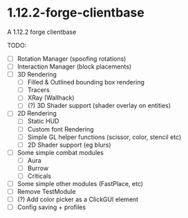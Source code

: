 # 1.12.2-forge-clientbase
A 1.12.2 forge clientbase

TODO:
  - [ ] Rotation Manager (spoofing rotations)
  - [ ] Interaction Manager (block placements)
  - [ ] 3D Rendering
    - [ ] Filled & Outlined bounding box rendering
    - [ ] Tracers
    - [ ] XRay (Wallhack)
    - [ ] (?) 3D Shader support (shader overlay on entities)
  - [ ] 2D Rendering
    - [ ] Static HUD
    - [ ] Custom font Rendering
    - [ ] Simple GL helper functions (scissor, color, stencil etc)
    - [ ] 2D Shader support (eg blurs)
  - [ ] Some simple combat modules
    - [ ] Aura
    - [ ] Burrow
    - [ ] Criticals
  - [ ] Some simple other modules (FastPlace, etc)
  - [ ] Remove TestModule
  - [ ] (?) Add color picker as a ClickGUI element
  - [ ] Config saving + profiles
